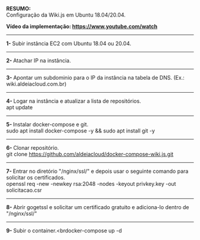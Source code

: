 <b>RESUMO:</b><br>Configuração da Wiki.js em Ubuntu 18.04/20.04.

<b>Vídeo da implementação: https://www.youtube.com/watch</b>

------------------------------------------------------------------------------

<b>1- </b>Subir instância EC2 com Ubuntu 18.04 ou 20.04.

------------------------------------------------------------------------------

<b>2- </b>Atachar IP na instância.

------------------------------------------------------------------------------

<b>3- </b>Apontar um subdominio para o IP da instância na tabela de DNS. (Ex.: wiki.aldeiacloud.com.br)

------------------------------------------------------------------------------

<b>4- </b>Logar na instância e atualizar a lista de repositórios. <br>apt update

------------------------------------------------------------------------------

<b>5- </b>Instalar docker-compose e git. <br>sudo apt install docker-compose -y && sudo apt install git -y

------------------------------------------------------------------------------

<b>6- </b> Clonar repositório. <br>git clone https://github.com/aldeiacloud/docker-compose-wiki.js.git

------------------------------------------------------------------------------

<b>7- </b> Entrar no diretório "/nginx/ssl/" e depois usar o seguinte comando para solicitar os certificados.<br>
openssl req -new -newkey rsa:2048 -nodes -keyout privkey.key -out solicitacao.csr

------------------------------------------------------------------------------

<b>8- </b> Abrir gogetssl e solicitar um certificado gratuito e adiciona-lo dentro de "/nginx/ssl/"

------------------------------------------------------------------------------

<b>9- </b> Subir o container.<brdocker-compose up -d
